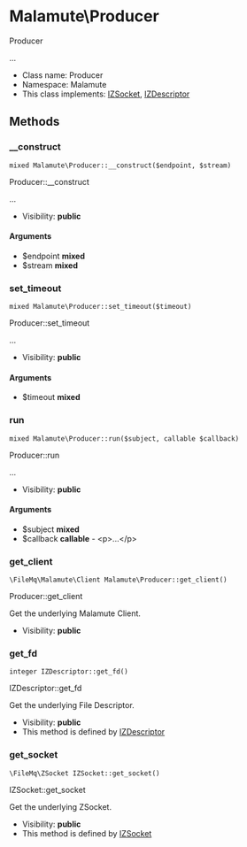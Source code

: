 Malamute\Producer
===============

Producer

...


* Class name: Producer
* Namespace: Malamute
* This class implements: [IZSocket](IZSocket.md), [IZDescriptor](IZDescriptor.md)






Methods
-------


### __construct

    mixed Malamute\Producer::__construct($endpoint, $stream)

Producer::__construct

...

* Visibility: **public**


#### Arguments
* $endpoint **mixed**
* $stream **mixed**



### set_timeout

    mixed Malamute\Producer::set_timeout($timeout)

Producer::set_timeout

...

* Visibility: **public**


#### Arguments
* $timeout **mixed**



### run

    mixed Malamute\Producer::run($subject, callable $callback)

Producer::run

...

* Visibility: **public**


#### Arguments
* $subject **mixed**
* $callback **callable** - &lt;p&gt;...&lt;/p&gt;



### get_client

    \FileMq\Malamute\Client Malamute\Producer::get_client()

Producer::get_client

Get the underlying Malamute Client.

* Visibility: **public**




### get_fd

    integer IZDescriptor::get_fd()

IZDescriptor::get_fd

Get the underlying File Descriptor.

* Visibility: **public**
* This method is defined by [IZDescriptor](IZDescriptor.md)




### get_socket

    \FileMq\ZSocket IZSocket::get_socket()

IZSocket::get_socket

Get the underlying ZSocket.

* Visibility: **public**
* This method is defined by [IZSocket](IZSocket.md)



